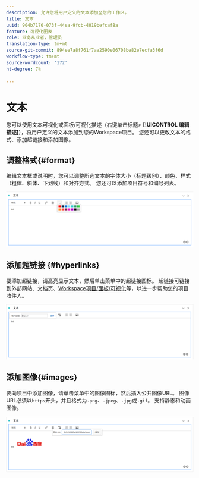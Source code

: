 ```yaml
---
description: 允许您将用户定义的文本添加至您的工作区。
title: 文本
uuid: 904b7170-073f-44ea-9fcb-4019befcaf8a
feature: 可视化图表
role: 业务从业者，管理员
translation-type: tm+mt
source-git-commit: 894ee7a8f761f7aa2590e06708be82e7ecfa3f6d
workflow-type: tm+mt
source-wordcount: '172'
ht-degree: 7%

---
```



# 文本

您可以使用文本可视化或面板/可视化描述（右键单击标题> **[!UICONTROL 编辑描述]**），将用户定义的文本添加到您的Workspace项目。 您还可以更改文本的格式、添加超链接和添加图像。

## 调整格式{#format}

编辑文本框或说明时，您可以调整所选文本的字体大小（标题级别）、颜色、样式（粗体、斜体、下划线）和对齐方式。 您还可以添加项目符号和编号列表。

![](assets/format.png)

## 添加超链接 {#hyperlinks}

要添加超链接，请高亮显示文本，然后单击菜单中的超链接图标。 超链接可链接到外部网站、文档页、[Workspace项目/面板/可视化](https://experienceleague.adobe.com/docs/analytics/analyze/analysis-workspace/curate-share/shareable-links.html)等，以进一步帮助您的项目收件人。

![](assets/hyperlink.png)

## 添加图像{#images}

要向项目中添加图像，请单击菜单中的图像图标，然后插入公共图像URL。 图像URL必须以`https`开头，并且格式为`.png`、`.jpeg`、`.jpg`或`.gif`。 支持静态和动画图像。

![](assets/image.png)
